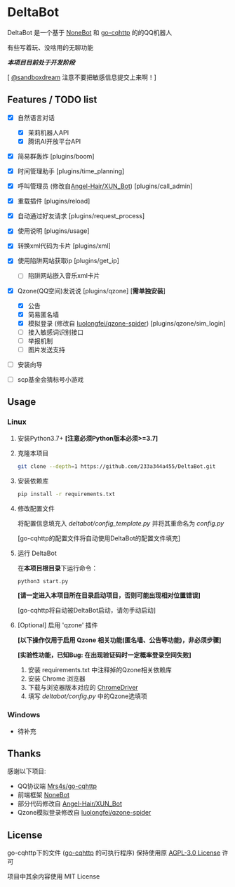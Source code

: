 # DeltaBot

DeltaBot 是一个基于 [NoneBot](https://github.com/nonebot/nonebot) 和 [go-cqhttp](https://github.com/Mrs4s/go-cqhttp) 的的QQ机器人

有些写着玩、没啥用的无聊功能

***本项目目前处于开发阶段***

[ [@sandboxdream](https://github.com/sandboxdream) 注意不要把敏感信息提交上来啊！]



## Features / TODO list

- [x] 自然语言对话
  - [x] 茉莉机器人API
  - [x] 腾讯AI开放平台API
- [x] 简易群轰炸 [plugins/boom]
- [x] 时间管理助手 [plugins/time_planning]
- [x] 呼叫管理员 (修改自[Angel-Hair/XUN_Bot](https://github.com/Angel-Hair/XUN_Bot/blob/master/xunbot/plugins/call_admin)) [plugins/call_admin]
- [x] 重载插件 [plugins/reload]
- [x] 自动通过好友请求 [plugins/request_process]
- [x] 使用说明 [plugins/usage]
- [x] 转换xml代码为卡片 [plugins/xml]
- [x] 使用陷阱网站获取ip [plugins/get_ip]
  - [ ] 陷阱网站嵌入音乐xml卡片
- [x] Qzone(QQ空间)发说说 [plugins/qzone] [**需单独安装**]
  - [x] 公告
  - [x] 简易匿名墙
  - [x] 模拟登录 (修改自 [luolongfei/qzone-spider](https://github.com/luolongfei/qzone-spider)) [plugins/qzone/sim_login]
  - [ ] 接入敏感词识别接口
  - [ ] 举报机制
  - [ ] 图片发送支持
- [ ] 安装向导
- [ ] scp基金会猜标号小游戏




## Usage

### Linux

1. 安装Python3.7+ **[注意必须Python版本必须>=3.7]**

2. 克隆本项目

   ```bash
   git clone --depth=1 https://github.com/233a344a455/DeltaBot.git
   ```

3. 安装依赖库

   ```bash
   pip install -r requirements.txt
   ```

   

4. 修改配置文件

   将配置信息填充入 *deltabot/config_template.py* 并将其重命名为 *config.py*

   [go-cqhttp的配置文件将自动使用DeltaBot的配置文件填充]

   

5. 运行 DeltaBot

   在**本项目根目录**下运行命令：

   ```bash
   python3 start.py
   ```

   **[请一定进入本项目所在目录启动项目，否则可能出现相对位置错误]**

   [go-cqhttp将自动被DeltaBot启动，请勿手动启动]
   
   
   
6. [Optional] 启用 'qzone' 插件

   **[以下操作仅用于启用 Qzone 相关功能(匿名墙、公告等功能)，非必须步骤]**

   **[实验性功能，已知Bug: 在出现验证码时一定概率登录空间失败]**

   1. 安装 requirements.txt 中注释掉的Qzone相关依赖库
   2. 安装 Chrome 浏览器
   3. 下载与浏览器版本对应的 [ChromeDriver](https://chromedriver.chromium.org/)
   4. 填写 *deltabot/config.py* 中的Qzone选填项



### Windows

- 待补充



## Thanks

感谢以下项目:

- QQ协议端 [Mrs4s/go-cqhttp](https://github.com/Mrs4s/go-cqhttp)
- 前端框架 [NoneBot](https://github.com/nonebot/nonebot)
- 部分代码修改自 [Angel-Hair/XUN_Bot](https://github.com/Angel-Hair/XUN_Bot)
- Qzone模拟登录修改自 [luolongfei/qzone-spider](https://github.com/luolongfei/qzone-spider)


## License

go-cqhttp下的文件 ([go-cqhttp](https://github.com/Mrs4s/go-cqhttp) 的可执行程序) 保持使用原 [AGPL-3.0 License](https://github.com/Mrs4s/go-cqhttp/blob/master/LICENSE) 许可

项目中其余内容使用 MIT License


